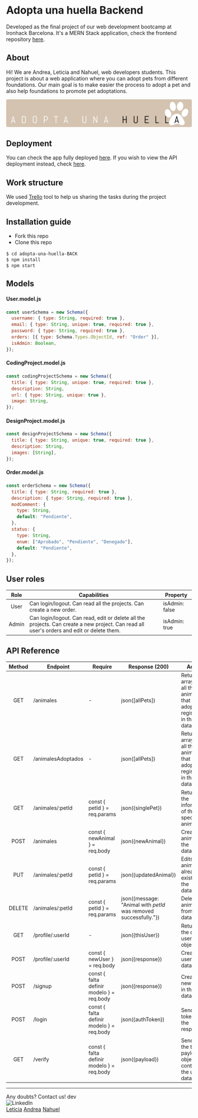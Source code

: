 # Adopta una huella Backend

Developed as the final project of our web development bootcamp at Ironhack Barcelona. It's a MERN Stack application, check the frontend repository [here](https://github.com/AndreaAlarcon99/adopta-una-huella-FRONT).

## About

Hi! We are Andrea, Leticia and Nahuel, web developers students. This project is about a web application where you can adopt pets from different foundations. Our main goal is to make easier the process to adopt a pet and also help foundations to promote pet adoptations.

![Project logo.](./public/Huella.png "Project logo.")

## Deployment

You can check the app fully deployed [here](https://afabregasm.herokuapp.com/). If you wish to view the API deployment instead, check [here](https://afabregasm-back.herokuapp.com/api/).

## Work structure

We used [Trello](https://trello.com/b/Qbeckzgi) tool to help us sharing the tasks during the project development.

## Installation guide

- Fork this repo
- Clone this repo

```shell
$ cd adopta-una-huella-BACK
$ npm install
$ npm start
```

## Models

#### User.model.js

```js
const userSchema = new Schema({
  username: { type: String, required: true },
  email: { type: String, unique: true, required: true },
  password: { type: String, required: true },
  orders: [{ type: Schema.Types.ObjectId, ref: "Order" }],
  isAdmin: Boolean,
});
```

#### CodingProject.model.js

```js
const codingProjectSchema = new Schema({
  title: { type: String, unique: true, required: true },
  description: String,
  url: { type: String, unique: true },
  image: String,
});
```

#### DesignProject.model.js

```js
const designProjectSchema = new Schema({
  title: { type: String, unique: true, required: true },
  description: String,
  images: [String],
});
```

#### Order.model.js

```js
const orderSchema = new Schema({
  title: { type: String, required: true },
  description: { type: String, required: true },
  modComment: {
    type: String,
    default: "Pendiente",
  },
  status: {
    type: String,
    enum: ["Aprobado", "Pendiente", "Denegado"],
    default: "Pendiente",
  },
});
```

## User roles

| Role  | Capabilities                                                                                                                               | Property       |
| :---: | ------------------------------------------------------------------------------------------------------------------------------------------ | -------------- |
| User  | Can login/logout. Can read all the projects. Can create a new order.                                                                       | isAdmin: false |
| Admin | Can login/logout. Can read, edit or delete all the projects. Can create a new project. Can read all user's orders and edit or delete them. | isAdmin: true  |

## API Reference

| Method | Endpoint           | Require                                   | Response (200)                                                   | Action                                                                                   |
| :----: | ------------------ | ----------------------------------------- | ---------------------------------------------------------------- | ---------------------------------------------------------------------------------------- |
|  GET   | /animales          | -                                         | json([allPets])                                                  | Returns an array with all the animals that are in adoptation registeres in the database. |
|  GET   | /animalesAdoptados | -                                         | json([allPets])                                                  | Returns an array with all the animals that are adoptated registeres in the database.     |
|  GET   | /animales/:petId   | const { petId } = req.params              | json({singlePet})                                                | Returns the information of the specified animal.                                         |
|  POST  | /animales          | const { newAnimal } = req.body            | json({newAnimal})                                                | Creates an animal in the database.                                                       |
|  PUT   | /animales/:petId   | const { petId } = req.params              | json({updatedAnimal})                                            | Edits an animal that already exists on the database.                                     |
| DELETE | /animales/:petId   | const { petId } = req.params              | json({message: "Animal with _petId_ was removed successfully."}) | Deletes an animal from the database.                                                     |
|  GET   | /profile/:userId   | -                                         | json({thisUser})                                                 | Returns the current user object.                                                         |
|  POST  | /profile/:userId   | const { newUser } = req.body              | json({response})                                                 | Creates a user in the database.                                                          |
|  POST  | /signup            | const { falta definir modelo } = req.body | json({response})                                                 | Creates a new user in the database.                                                      |
|  POST  | /login             | const { falta definir modelo } = req.body | json({authToken})                                                | Send the token as the response.                                                          |
|  GET   | /verify            | const { falta definir modelo } = req.body | json({payload})                                                  | Send back the token payload object containing the user data.                             |

---

Any doubts? Contact us!
dev
<br>
<img width="20px" src="https://simpleicons.now.sh/linkedin/495f7e" alt="LinkedIn" />
</br>
<a href="https://www.linkedin.com/in/leticiasantospoveda/">Leticia</a>
<a href="https://www.linkedin.com/in/andreaalarconvaldes/">Andrea</a>
<a href="https://www.linkedin.com/in/angelnahuelciminialvarez/">Nahuel</a>
